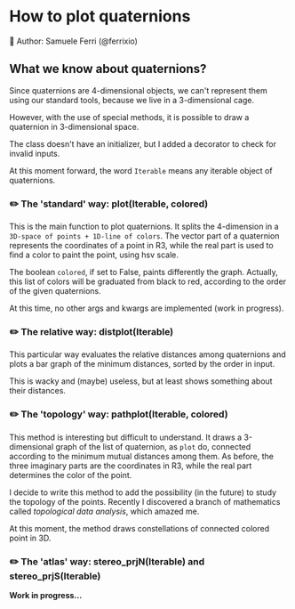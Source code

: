# How to plot quaternions

🐉 Author: Samuele Ferri (@ferrixio)

## What we know about quaternions?

Since quaternions are 4-dimensional objects, we can't represent them using our standard tools, because we live in a 3-dimensional cage.

However, with the use of special methods, it is possible to draw a quaternion in 3-dimensional space.

The class doesn't have an initializer, but I added a decorator to check for invalid inputs.

At this moment forward, the word `Iterable` means any iterable object of quaternions.


### :pencil2: The 'standard' way: plot(Iterable, colored)

This is the main function to plot quaternions. It splits the 4-dimension in a `3D-space of points + 1D-line of colors`. The vector part of a quaternion represents the coordinates of a point in R3, while the real part is used to find a color to paint the point, using hsv scale.

The boolean `colored`, if set to False, paints differently the graph. Actually, this list of colors will be graduated from black to red, according to the order of the given quaternions.

At this time, no other args and kwargs are implemented (work in progress).


### :pencil2: The relative way: distplot(Iterable)

This particular way evaluates the relative distances among quaternions and plots a bar graph of the minimum distances, sorted by the order in input.

This is wacky and (maybe) useless, but at least shows something about their distances.


### :pencil2: The 'topology' way: pathplot(Iterable, colored)

This method is interesting but difficult to understand. It draws a 3-dimensional graph of the list of quaternion, as `plot` do, connected according to the minimum mutual distances among them. As before, the three imaginary parts are the coordinates in R3, while the real part determines the color of the point.

I decide to write this method to add the possibility (in the future) to study the topology of the points. Recently I discovered a branch of mathematics called _topological data analysis_, which amazed me.

At this moment, the method draws constellations of connected colored point in 3D.


### :pencil2: The 'atlas' way: stereo_prjN(Iterable) and stereo_prjS(Iterable)

__Work in progress...__

